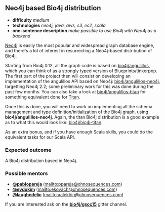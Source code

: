 ## Neo4j based Bio4j distribution

- **difficulty** _medium_
- **technologies** _neo4j, java, aws, s3, ec2, scala_
- **one-sentence description** _make possible to use Bio4j with Neo4j as a backend_

[Neo4j](http://neo4j.com) is easily the most popular and widespread graph database engine, and there's a lot of interest in resurrecting a Neo4j-based distribution of Bio4j.

Starting from Bio4j 0.12, all the graph code is based on [bio4j/angulillos](https://github.com/bio4j/angulillos), which you can think of as a strongly typed version of Blueprints/tinkerpop. The first part of the project then will consist on developing an implementation of the angulillos API based on Neo4j: [bio4j/angulillos-neo4j](https://github.com/angulillos-neo4j), targetting Neo4j 2.2; some preliminary work for this was done during the past few months. You can also take a look at [bio4j/angulillos-titan](https://github.com/bio4j/angulillos-titan) for something equivalent done for [Titan](http://thinkaurelius.github.io/titan/).

Once this is done, you will need to work on implementing all the schema management and type definition/initialization of the Bio4j graph, using **bio4j/angulillos-neo4j**. Again, the titan Bio4j distribution is a good example as to what this would look like: [bio4j/bio4j-titan](https://bio4j.com/bio4j/bio4j-titan). 

As an extra bonus, and if you have enough Scala skills, you could do the equivalent tasks for our Scala API.

### Expected outcome

A Bio4j distribution based in Neo4j.

### Possible mentors

- **[@pablopareja](https://github.com/pablopareja)** (<mailto:ppareja@ohnosequences.com>)
- **[@evdokim](https://github.com/evdokim)** (<mailto:ekovach@ohnosequences.com>)
- **[@laughedelic](https://github.com/laughedelic)** (<mailto:aalekhin@ohnosequences.com>)

If you are interested ask on the **[bio4j/gsoc15](https://gitter.im/bio4j/gsoc15?utm_source=share-link&utm_medium=link&utm_campaign=share-link)** gitter channel.